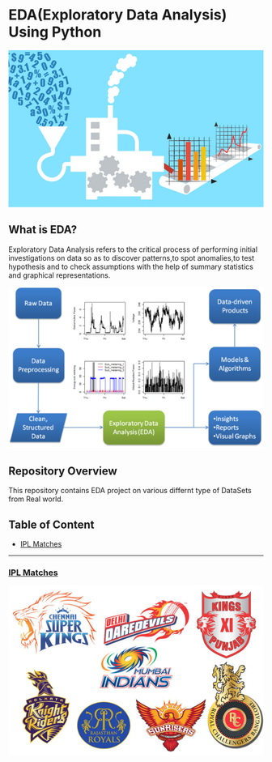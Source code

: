 # EDA(Exploratory Data Analysis) Using Python

![image.jpeg](/images/EDA-IMAGE.jpg)

## What is EDA?

Exploratory Data Analysis refers to the critical process of performing initial investigations on data so as to discover patterns,to spot anomalies,to test hypothesis and to check assumptions with the help of summary statistics and graphical representations.

![image.jpeg](/images/EDA-LifeCycle.webp)

## Repository Overview
This repository contains EDA project on various differnt type of DataSets from Real world.

## Table of Content
* [IPL Matches](#ipl-matches)
___

### [IPL Matches](./EDA-IPL)
![image.jpg](./images/IPL.jpg)

